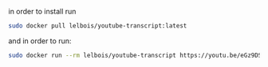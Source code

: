 in order to install run

```bash
sudo docker pull lelbois/youtube-transcript:latest
```
and in order to run:

```bash
sudo docker run --rm lelbois/youtube-transcript https://youtu.be/eGz9DS-aIeY
```

